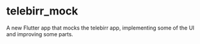 # telebirr_mock

A new Flutter app that mocks the telebirr app, implementing some of the UI and improving some parts.
